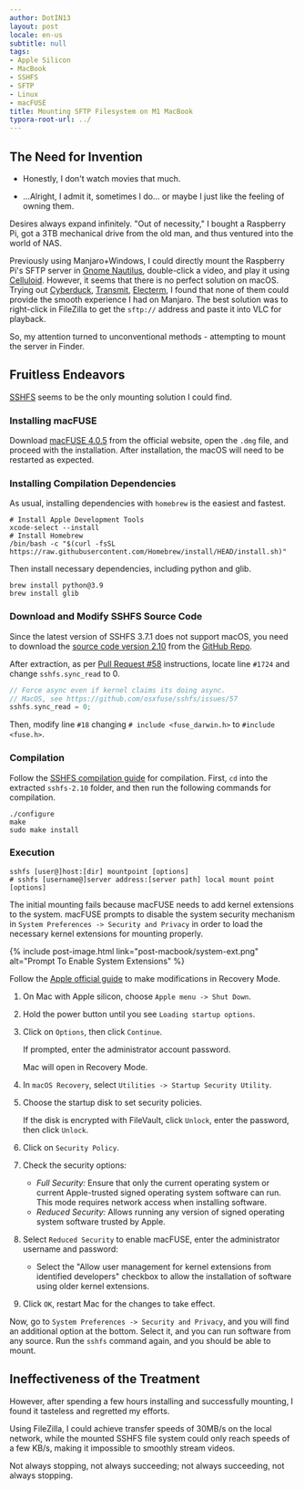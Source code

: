 ```yaml
---
author: DotIN13
layout: post
locale: en-us
subtitle: null
tags:
- Apple Silicon
- MacBook
- SSHFS
- SFTP
- Linux
- macFUSE
title: Mounting SFTP Filesystem on M1 MacBook
typora-root-url: ../
---
```


## The Need for Invention

- Honestly, I don't watch movies that much.

- ...Alright, I admit it, sometimes I do... or maybe I just like the feeling of owning them.

Desires always expand infinitely. "Out of necessity," I bought a Raspberry Pi, got a 3TB mechanical drive from the old man, and thus ventured into the world of NAS.

Previously using Manjaro+Windows, I could directly mount the Raspberry Pi's SFTP server in [Gnome Nautilus](https://gitlab.gnome.org/GNOME/nautilus), double-click a video, and play it using [Celluloid](https://celluloid-player.github.io/). However, it seems that there is no perfect solution on macOS. Trying out [Cyberduck](https://cyberduck.io/), [Transmit](https://www.panic.com/transmit/), [Electerm](https://electerm.github.io/electerm/), I found that none of them could provide the smooth experience I had on Manjaro. The best solution was to right-click in FileZilla to get the `sftp://` address and paste it into VLC for playback.

So, my attention turned to unconventional methods - attempting to mount the server in Finder.

## Fruitless Endeavors

[SSHFS](https://github.com/libfuse/sshfs) seems to be the only mounting solution I could find.

### Installing macFUSE

Download [macFUSE 4.0.5](https://github.com/osxfuse/osxfuse/releases/download/macfuse-4.0.5/macfuse-4.0.5.dmg) from the official website, open the `.dmg` file, and proceed with the installation. After installation, the macOS will need to be restarted as expected.

### Installing Compilation Dependencies

As usual, installing dependencies with `homebrew` is the easiest and fastest.

```shell
# Install Apple Development Tools
xcode-select --install
# Install Homebrew
/bin/bash -c "$(curl -fsSL https://raw.githubusercontent.com/Homebrew/install/HEAD/install.sh)"
```

Then install necessary dependencies, including python and glib.

```shell
brew install python@3.9
brew install glib
```

### Download and Modify SSHFS Source Code

Since the latest version of SSHFS 3.7.1 does not support macOS, you need to download the [source code version 2.10](https://github.com/libfuse/sshfs/releases/download/sshfs-2.10/sshfs-2.10.tar.gz) from the [GitHub Repo](https://github.com/libfuse/sshfs/releases/tag/sshfs-2.10).

After extraction, as per [Pull Request #58](https://github.com/osxfuse/sshfs/pull/58) instructions, locate line `#1724` and change `sshfs.sync_read` to 0.

```c
// Force async even if kernel claims its doing async.
// MacOS, see https://github.com/osxfuse/sshfs/issues/57
sshfs.sync_read = 0;
```

Then, modify line `#18` changing `# include <fuse_darwin.h>` to `#include <fuse.h>`.

### Compilation

Follow the [SSHFS compilation guide](https://github.com/osxfuse/sshfs#installing) for compilation. First, `cd` into the extracted `sshfs-2.10` folder, and then run the following commands for compilation.

```shell
./configure
make
sudo make install
```

### Execution

```shell
sshfs [user@]host:[dir] mountpoint [options]
# sshfs [username@]server address:[server path] local mount point [options]
```

The initial mounting fails because macFUSE needs to add kernel extensions to the system. macFUSE prompts to disable the system security mechanism in `System Preferences -> Security and Privacy` in order to load the necessary kernel extensions for mounting properly.

{% include post-image.html link="post-macbook/system-ext.png" alt="Prompt To Enable System Extensions" %}

Follow the [Apple official guide](https://support.apple.com/zh-cn/guide/mac-help/mchl768f7291/11.0/mac/11.0) to make modifications in Recovery Mode.

1. On Mac with Apple silicon, choose `Apple menu -> Shut Down`.

2. Hold the power button until you see `Loading startup options`.

3. Click on `Options`, then click `Continue`.

   If prompted, enter the administrator account password.

   Mac will open in Recovery Mode.

4. In `macOS Recovery`, select `Utilities -> Startup Security Utility`.

5. Choose the startup disk to set security policies.

   If the disk is encrypted with FileVault, click `Unlock`, enter the password, then click `Unlock`.

6. Click on `Security Policy`.

7. Check the security options:

   - *Full Security:* Ensure that only the current operating system or current Apple-trusted signed operating system software can run. This mode requires network access when installing software.
   - *Reduced Security:* Allows running any version of signed operating system software trusted by Apple.

8. Select `Reduced Security` to enable macFUSE, enter the administrator username and password:

   - Select the "Allow user management for kernel extensions from identified developers" checkbox to allow the installation of software using older kernel extensions.

9. Click `OK`, restart Mac for the changes to take effect.

Now, go to `System Preferences -> Security and Privacy`, and you will find an additional option at the bottom. Select it, and you can run software from any source. Run the `sshfs` command again, and you should be able to mount.

## Ineffectiveness of the Treatment

However, after spending a few hours installing and successfully mounting, I found it tasteless and regretted my efforts.

Using FileZilla, I could achieve transfer speeds of 30MB/s on the local network, while the mounted SSHFS file system could only reach speeds of a few KB/s, making it impossible to smoothly stream videos.

Not always stopping, not always succeeding; not always succeeding, not always stopping.
